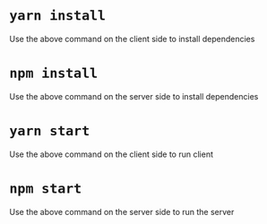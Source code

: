 # `yarn install`
Use the above command on the client side to install dependencies

# `npm install`
Use the above command on the server side to install dependencies

# `yarn start`
Use the above command on the client side to run client

# `npm start`
Use the above command on the server side to run the server